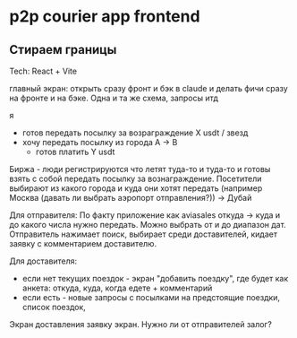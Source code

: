 # p2p courier app frontend
## Стираем границы

Tech: React + Vite

главный экран:
открыть сразу фронт и бэк в claude и делать фичи сразу на фронте и на бэке. Одна и та же схема, запросы итд

я
  - готов передать посылку за возраграждение X usdt / звезд
  - хочу передать посылку из города A -> B
    - готов платить Y usdt



Биржа - люди регистрируются что летят туда-то и туда-то и готовы взять с собой передать посылку за вознаграждение.
Посетители выбирают из какого города и куда они хотят передать (например Москва (давать ли выбрать аэропорт отправления?)) -> Дубай

Для отправителя:
По факту приложение как aviasales откуда -> куда и до какого числа нужно передать. Можно выбрать от и до диапазон дат.
Отправитель нажимает поиск, выбирает среди доставителей, кидает заявку с комментарием доставителю.

Для доставителя:
- если нет текущих поездок - экран "добавить поездку", где будет как анкета: откуда, куда, когда едете + комментарий
- если есть - новые запросы с посылками на предстоящие поездки, список поездок,

Экран доставления заявку экран. Нужно ли от отправителей залог?